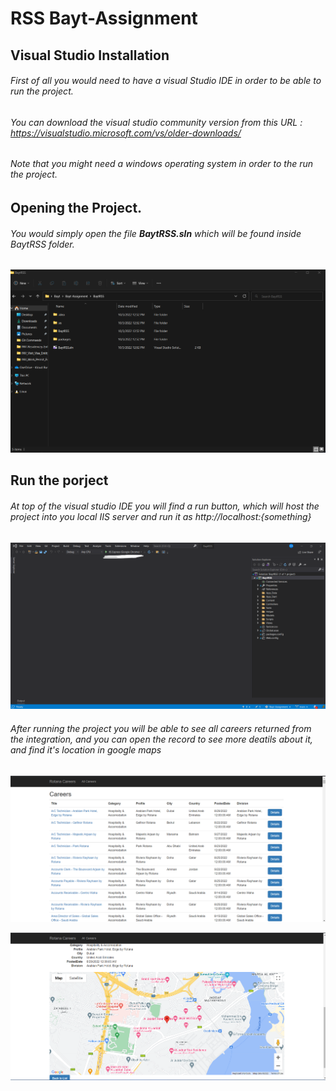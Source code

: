 # RSS Bayt-Assignment
## Visual Studio Installation
###### First of all you would need to have a visual Studio IDE in order to be able to run the project.
###### You can download the visual studio community version from this URL : https://visualstudio.microsoft.com/vs/older-downloads/


###### Note that you might need a windows operating system in order to the run the project.
## Opening the Project.
###### You would simply open the file **BaytRSS.sln** which will be found inside BaytRSS folder.

![Test Image 1](/BaytRSSProject.png)

## Run the porject
###### At top of the visual studio IDE you will find a run button, which will host the project into you local IIS server and run it as http://localhost:{something}

![Test Image 2](/BaytRSSVisualStudio.png)

###### After running the project you will be able to see all careers returned from the integration, and you can open the record to see more deatils about it, and find it's location in google maps

![Test Image 3](/RotanaCareers.png)

![Test Image 4](/GoogleMaps.png)